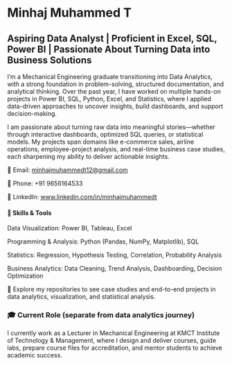 # Minhaj Muhammed T
## Aspiring Data Analyst | Proficient in Excel, SQL, Power BI | Passionate About Turning Data into Business Solutions
I’m a Mechanical Engineering graduate transitioning into Data Analytics, with a strong foundation in problem-solving, structured documentation, and analytical thinking. Over the past year, I have worked on multiple hands-on projects in Power BI, SQL, Python, Excel, and Statistics, where I applied data-driven approaches to uncover insights, build dashboards, and support decision-making.

I am passionate about turning raw data into meaningful stories—whether through interactive dashboards, optimized SQL queries, or statistical models. My projects span domains like e-commerce sales, airline operations, employee-project analysis, and real-time business case studies, each sharpening my ability to deliver actionable insights.



📧 Email: minhajmuhammedt12@gmail.com


📱 Phone:  +91 9656164533

🔗 LinkedIn: www.linkedin.com/in/minhajmuhammedt



#### 🔑 Skills & Tools

Data Visualization: Power BI, Tableau, Excel

Programming & Analysis: Python (Pandas, NumPy, Matplotlib), SQL

Statistics: Regression, Hypothesis Testing, Correlation, Probability Analysis

Business Analytics: Data Cleaning, Trend Analysis, Dashboarding, Decision Optimization

📂 Explore my repositories to see case studies and end-to-end projects in data analytics, visualization, and statistical analysis.

### 🎓 Current Role (separate from data analytics journey)

I currently work as a Lecturer in Mechanical Engineering at KMCT Institute of Technology & Management, where I design and deliver courses, guide labs, prepare course files for accreditation, and mentor students to achieve academic success.
